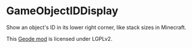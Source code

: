 # GameObjectIDDisplay

Show an object's ID in its lower right corner, like stack sizes in Minecraft.

This [Geode mod](https://geode-sdk.org) is licensed under LGPLv2.